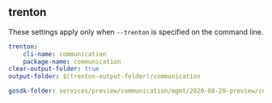 
## trenton

These settings apply only when `--trenton` is specified on the command line.

``` yaml $(trenton)
trenton:
    cli-name: communication
    package-name: communication
clear-output-folder: true
output-folder: $(trenton-output-folder)/communication
```

``` yaml $(tag) == 'package-2020-08-20-preview' && $(trenton)
gosdk-folder: services/preview/communication/mgmt/2020-08-20-preview/communication
```
